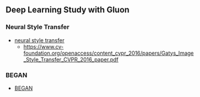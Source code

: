 ## Deep Learning Study with Gluon


### Neural Style Transfer
- [neural style transfer](neural_style_transfer/style_transfer_vgg19_gluon.ipynb)
  - https://www.cv-foundation.org/openaccess/content_cvpr_2016/papers/Gatys_Image_Style_Transfer_CVPR_2016_paper.pdf
  
### BEGAN
- [BEGAN](BEGAN/BEGAN_Example_dim64_gluon.ipynb)
  




